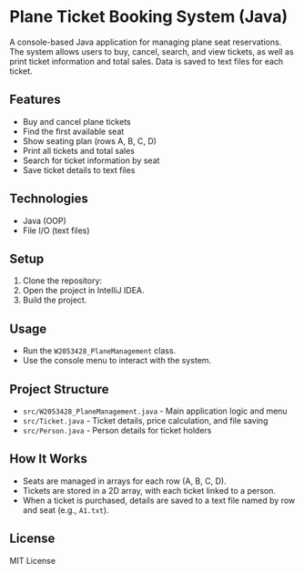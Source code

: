 # Plane Ticket Booking System (Java)

A console-based Java application for managing plane seat reservations. The system allows users to buy, cancel, search, and view tickets, as well as print ticket information and total sales. Data is saved to text files for each ticket.

## Features

- Buy and cancel plane tickets
- Find the first available seat
- Show seating plan (rows A, B, C, D)
- Print all tickets and total sales
- Search for ticket information by seat
- Save ticket details to text files

## Technologies

- Java (OOP)
- File I/O (text files)

## Setup

1. Clone the repository:
2. Open the project in IntelliJ IDEA.
3. Build the project.

## Usage

- Run the `W2053428_PlaneManagement` class.
- Use the console menu to interact with the system.

## Project Structure

- `src/W2053428_PlaneManagement.java` - Main application logic and menu
- `src/Ticket.java` - Ticket details, price calculation, and file saving
- `src/Person.java` - Person details for ticket holders

## How It Works

- Seats are managed in arrays for each row (A, B, C, D).
- Tickets are stored in a 2D array, with each ticket linked to a person.
- When a ticket is purchased, details are saved to a text file named by row and seat (e.g., `A1.txt`).

## License

MIT License
